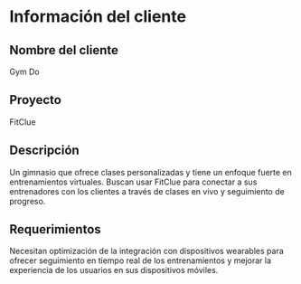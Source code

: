 # Información del cliente

## Nombre del cliente
Gym Do
## Proyecto
FitClue
## Descripción
Un gimnasio que ofrece clases personalizadas y tiene un enfoque fuerte en entrenamientos virtuales. Buscan usar FitClue para conectar a sus entrenadores con los clientes a través de clases en vivo y seguimiento de progreso.
## Requerimientos
Necesitan optimización de la integración con dispositivos wearables para ofrecer seguimiento en tiempo real de los entrenamientos y mejorar la experiencia de los usuarios en sus dispositivos móviles.
